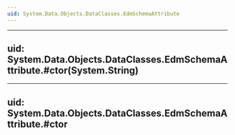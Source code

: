 ```yaml
---
uid: System.Data.Objects.DataClasses.EdmSchemaAttribute
---
```


---
uid: System.Data.Objects.DataClasses.EdmSchemaAttribute.#ctor(System.String)
---

---
uid: System.Data.Objects.DataClasses.EdmSchemaAttribute.#ctor
---
